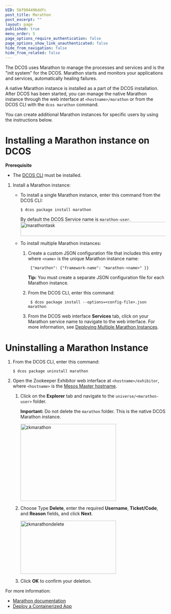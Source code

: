 ```yaml
---
UID: 56f984496ddfc
post_title: Marathon
post_excerpt: ""
layout: page
published: true
menu_order: 5
page_options_require_authentication: false
page_options_show_link_unauthenticated: false
hide_from_navigation: false
hide_from_related: false
---
```

The DCOS uses Marathon to manage the processes and services and is the "init system" for the DCOS. Marathon starts and monitors your applications and services, automatically healing failures.

A native Marathon instance is installed as a part of the DCOS installation. After DCOS has been started, you can manage the native Marathon instance through the web interface at `<hostname>/marathon` or from the DCOS CLI with the `dcos marathon` command.

You can create additional Marathon instances for specific users by using the instructions below.

# <a name="install"></a>Installing a Marathon instance on DCOS

**Prerequisite**

*   The [DCOS CLI][1] must be installed.

1.  Install a Marathon instance:
    
    *   To install a single Marathon instance, enter this command from the DCOS CLI:
        
            $ dcos package install marathon
            
        
        By default the DCOS Service name is `marathon-user`. <a href="/wp-content/uploads/2015/12/marathontask.png" rel="attachment wp-att-1410"><img src="/wp-content/uploads/2015/12/marathontask.png" alt="marathontask" width="709" height="44" class="alignnone size-full wp-image-1410" /></a>
    
    *   To install multiple Marathon instances:
        
        1.  Create a custom JSON configuration file that includes this entry where `<name>` is the unique Marathon instance name:
            
                 {"marathon": {"framework-name": "marathon-<name>" }}
                
            
            **Tip:** You must create a separate JSON configuration file for each Marathon instance.
        
        2.  From the DCOS CLI, enter this command:
            
                 $ dcos package install --options=<config-file>.json marathon
                
        
        3.  From the DCOS web interface **Services** tab, click on your Marathon service name to navigate to the web interface. For more information, see [Deploying Multiple Marathon Instances][2].

# <a name="uninstall"></a>Uninstalling a Marathon Instance

1.  From the DCOS CLI, enter this command:
    
        $ dcos package uninstall marathon
        

2.  Open the Zookeeper Exhibitor web interface at `<hostname>/exhibitor`, where `<hostname>` is the [Mesos Master hostname][3].
    
    1.  Click on the **Explorer** tab and navigate to the `universe/<marathon-user>` folder.
        
        **Important:** Do not delete the `marathon` folder. This is the native DCOS Marathon instance.
        
        <a href="/wp-content/uploads/2015/12/zkmarathon.png" rel="attachment wp-att-1407"><img src="/wp-content/uploads/2015/12/zkmarathon-600x482.png" alt="zkmarathon" width="300" height="241" class="alignnone size-medium wp-image-1407" /></a>
    
    2.  Choose Type **Delete**, enter the required **Username**, **Ticket/Code**, and **Reason** fields, and click **Next**.
        
        <a href="/wp-content/uploads/2015/12/zkmarathondelete.png" rel="attachment wp-att-1409"><img src="/wp-content/uploads/2015/12/zkmarathondelete-600x331.png" alt="zkmarathondelete" width="300" height="166" class="alignnone size-medium wp-image-1409" /></a>
    
    3.  Click **OK** to confirm your deletion.

For more information:

*   <a href="http://mesosphere.github.io/marathon/docs/" target="_blank">Marathon documentation</a>
*   [Deploy a Containerized App][4]

 [1]: /usage/cli/
 [2]: /usage/services/marathon/marathon-add-user/
 [3]: /administration/installing/installing-community-edition/awscluster#launchdcos
 [4]: /usage/tutorials/deploy-containerized-app/